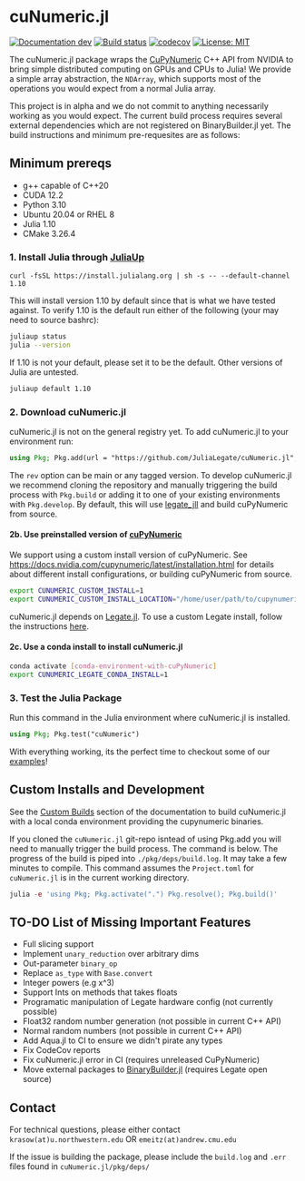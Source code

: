 # cuNumeric.jl

[![Documentation dev](https://img.shields.io/badge/docs-dev-blue.svg)](https://ejmeitz.github.io/cuNumeric.jl/dev)
[![Build status](https://ci.appveyor.com/api/projects/status/973jtue9itgvvlc7?svg=true)](https://ci.appveyor.com/project/ejmeitz/cunumeric-jl)
[![codecov](https://codecov.io/github/ejmeitz/cuNumeric.jl/branch/main/graph/badge.svg)](https://app.codecov.io/github/ejmeitz/cuNumeric.jl)
[![License: MIT](https://img.shields.io/badge/License-MIT-green.svg)](https://opensource.org/licenses/MIT)

The cuNumeric.jl package wraps the [CuPyNumeric](https://github.com/nv-legate/cupynumeric) C++ API from NVIDIA to bring simple distributed computing on GPUs and CPUs to Julia! We provide a simple array abstraction, the `NDArray`, which supports most of the operations you would expect from a normal Julia array.

This project is in alpha and we do not commit to anything necessarily working as you would expect. The current build process requires several external dependencies which are not registered on BinaryBuilder.jl yet. The build instructions and minimum pre-requesites are as follows:

## Minimum prereqs
- g++ capable of C++20
- CUDA 12.2
- Python 3.10
- Ubuntu 20.04 or RHEL 8
- Julia 1.10
- CMake 3.26.4 

### 1. Install Julia through [JuliaUp](https://github.com/JuliaLang/juliaup)
```
curl -fsSL https://install.julialang.org | sh -s -- --default-channel 1.10
```

This will install version 1.10 by default since that is what we have tested against. To verify 1.10 is the default run either of the following (your may need to source bashrc):
```bash
juliaup status
julia --version
```

If 1.10 is not your default, please set it to be the default. Other versions of Julia are untested.
```bash
juliaup default 1.10
```

### 2. Download cuNumeric.jl
cuNumeric.jl is not on the general registry yet. To add cuNumeric.jl to your environment run:
```julia
using Pkg; Pkg.add(url = "https://github.com/JuliaLegate/cuNumeric.jl", rev = "main")
```

The `rev` option can be main or any tagged version. To develop cuNumeric.jl we recommend cloning the repository and manually triggering the build process with `Pkg.build` or adding it to one of your existing environments with `Pkg.develop`. By default, this will use [legate_jll](https://github.com/ejmeitz/legate_jll.jl) and build cuPyNumeric from source. 

#### 2b. Use preinstalled version of [cuPyNumeric](https://github.com/nv-legate/cupynumeric)
We support using a custom install version of cuPyNumeric. See https://docs.nvidia.com/cupynumeric/latest/installation.html for details about different install configurations, or building cuPyNumeric from source. 
```bash
export CUNUMERIC_CUSTOM_INSTALL=1
export CUNUMERIC_CUSTOM_INSTALL_LOCATION="/home/user/path/to/cupynumeric-install-dir"
```
cuNumeric.jl depends on [Legate.jl](https://github.com/JuliaLegate/Legate.jl). To use a custom Legate install, follow the instructions [here](https://github.com/JuliaLegate/Legate.jl?tab=readme-ov-file#2b-use-preinstalled-version-of-legate). 

#### 2c. Use a conda install to install cuNumeric.jl
```bash
conda activate [conda-environment-with-cuPyNumeric]
export CUNUMERIC_LEGATE_CONDA_INSTALL=1
```

### 3. Test the Julia Package
Run this command in the Julia environment where cuNumeric.jl is installed.
```julia
using Pkg; Pkg.test("cuNumeric")
```

With everything working, its the perfect time to checkout some of our [examples](https://ejmeitz.github.io/cuNumeric.jl/dev/examples/)!


## Custom Installs and Development
See the [Custom Builds](https://ejmeitz.github.io/cuNumeric.jl/dev/install/) section of the documentation to build cuNumeric.jl with a local conda environment providing the cupynumeric binaries. 

If you cloned the `cuNumeric.jl` git-repo isntead of using Pkg.add you will need to manually trigger the build process. The command is below. The progress of the build is piped into `./pkg/deps/build.log`. It may take a few minutes to compile. This command assumes the `Project.toml` for `cuNumeric.jl` is in the current working directory.
```julia
julia -e 'using Pkg; Pkg.activate(".") Pkg.resolve(); Pkg.build()'
```


## TO-DO List of Missing Important Features
- Full slicing support
- Implement `unary_reduction` over arbitrary dims
- Out-parameter `binary_op`
- Replace `as_type` with `Base.convert`
- Integer powers (e.g x^3)
- Support Ints on methods that takes floats
- Programatic manipulation of Legate hardware config (not currently possible)
- Float32 random number generation (not possible in current C++ API)
- Normal random numbers (not possible in current C++ API)
- Add Aqua.jl to CI to ensure we didn't pirate any types
- Fix CodeCov reports
- Fix cuNumeric.jl error in CI (requires unreleased CuPyNumeric)
- Move external packages to [BinaryBuilder.jl](https://docs.binarybuilder.org/stable/) (requires Legate open source)

## Contact
For technical questions, please either contact 
`krasow(at)u.northwestern.edu` OR
`emeitz(at)andrew.cmu.edu`

If the issue is building the package, please include the `build.log` and `.err` files found in `cuNumeric.jl/pkg/deps/` 

